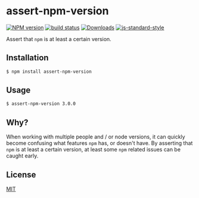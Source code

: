 # assert-npm-version
[![NPM version][npm-image]][npm-url]
[![build status][travis-image]][travis-url]
[![Downloads][downloads-image]][downloads-url]
[![js-standard-style][standard-image]][standard-url]

Assert that `npm` is at least a certain version.

## Installation
```bash
$ npm install assert-npm-version
```

## Usage
```sh
$ assert-npm-version 3.0.0
```

## Why?
When working with multiple people and / or node versions, it can quickly become
confusing what features `npm` has, or doesn't have. By asserting that `npm` is
at least a certain version, at least some `npm` related issues can be caught
early.

## License
[MIT](https://tldrlegal.com/license/mit-license)

[npm-image]: https://img.shields.io/npm/v/assert-npm-version.svg?style=flat-square
[npm-url]: https://npmjs.org/package/assert-npm-version
[travis-image]: https://img.shields.io/travis/yoshuawuyts/assert-npm-version/master.svg?style=flat-square
[travis-url]: https://travis-ci.org/yoshuawuyts/assert-npm-version
[downloads-image]: http://img.shields.io/npm/dm/assert-npm-version.svg?style=flat-square
[downloads-url]: https://npmjs.org/package/assert-npm-version
[standard-image]: https://img.shields.io/badge/code%20style-standard-brightgreen.svg?style=flat-square
[standard-url]: https://github.com/feross/standard
